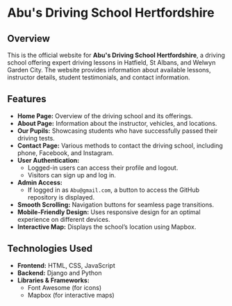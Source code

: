 # Abu's Driving School Hertfordshire

## Overview
This is the official website for **Abu's Driving School Hertfordshire**, a driving school offering expert driving lessons in Hatfield, St Albans, and Welwyn Garden City. The website provides information about available lessons, instructor details, student testimonials, and contact information.

## Features
- **Home Page:** Overview of the driving school and its offerings.
- **About Page:** Information about the instructor, vehicles, and locations.
- **Our Pupils:** Showcasing students who have successfully passed their driving tests.
- **Contact Page:** Various methods to contact the driving school, including phone, Facebook, and Instagram.
- **User Authentication:**
  - Logged-in users can access their profile and logout.
  - Visitors can sign up and log in.
- **Admin Access:**
  - If logged in as `Abu@gmail.com`, a button to access the GitHub repository is displayed.
- **Smooth Scrolling:** Navigation buttons for seamless page transitions.
- **Mobile-Friendly Design:** Uses responsive design for an optimal experience on different devices.
- **Interactive Map:** Displays the school’s location using Mapbox.

## Technologies Used
- **Frontend:** HTML, CSS, JavaScript
- **Backend:** Django and Python
- **Libraries & Frameworks:**
  - Font Awesome (for icons)
  - Mapbox (for interactive maps)

